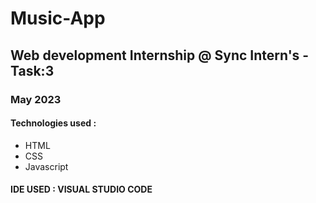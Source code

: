 #  Music-App
## Web development Internship @ Sync Intern's -Task:3
### May 2023
#### Technologies used :
- HTML
- CSS
- Javascript
#### IDE USED : VISUAL STUDIO CODE

